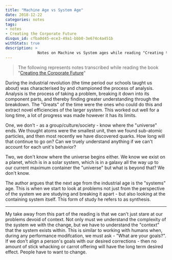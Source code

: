 ```yaml
---
title: "Machine Age vs System Age"
date: 2018-12-22
categories: notes
tags:
- notes
- Creating the Corporate Future
disqus_id: cfba0d45-ece3-49a1-bbb0-3e674c4a451b
withStats: true
description: >
              Notes on Machine vs System ages while reading "Creating the Corporate Future"
---
```


> The following represents notes transcribed while reading the book "[Creating the Corporate Future](https://www.amazon.com/Creating-Corporate-Future-Plan-Planned/dp/0471090093)"

During the industrial revolution (the time period our schools taught us about) was characterised by and championed the process of analysis. Analysis is the process of taking a problem, breaking it down into its component parts, and thereby finding greater understanding through the breakdown. The "Greats" of the time were the ones who could do this and extract novel efficiencies of the larger system. This worked out well for a long time, a lot of progress was made however it has its limits.

One, we don't - as a group/culture/society - know where the "universe" ends. We thought atoms were the smallest unit, then we found sub-atomic particles, and then most recently we have discovered quarks. How long will that continue to go on? Can we truely understand anything if we can't account for each unit's behavior?

Two, we don't know where the universe begins either. We know we exist on a planet, which is in a solar system, which is in a galaxy all the way up to our current maximum container the "universe" but what is beyond that? We don't know.

The author argues that the next age from the industrial age is the "systems" age. This is when we start to look at problems not just from the perspective of the system we are studying and breaking it apart - but also looking at the containing system itself. This form of study he refers to as synthesis.

---

My take away from this part of the reading is that we can't just stare at our problems devoid of context. Not only must we understand the complexity of the system we with the change, but we have to understand the "context" that the system exists within. This is similar to working with humans when, during any performance modifcation, we must ask - "What are your goals?". If we don't align a person's goals with our desired corrections - then no amount of stick whacking or carrot offering will have the long term desired effect. People have to want to change.
